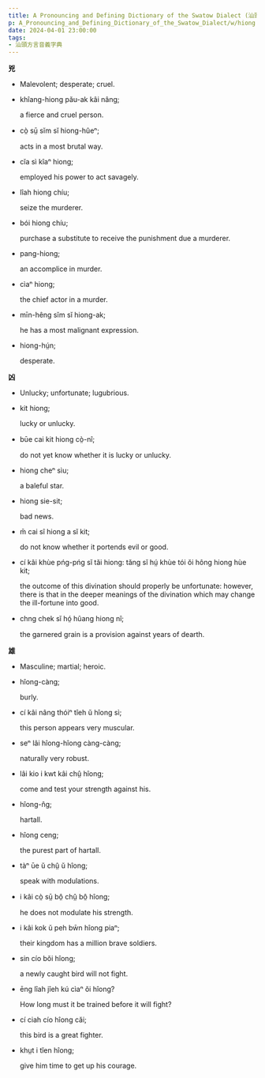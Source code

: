```yaml
---
title: A Pronouncing and Defining Dictionary of the Swatow Dialect (汕頭方言音義字典) / hiong
p: A_Pronouncing_and_Defining_Dictionary_of_the_Swatow_Dialect/w/hiong
date: 2024-04-01 23:00:00
tags: 
- 汕頭方言音義字典
---
```



**兇**
- Malevolent; desperate; cruel.

- khîang-hiong pău-ak kâi nâng;

  a fierce and cruel person.

- cò̤ sṳ̄ sĭm sĭ hiong-hûeⁿ;

  acts in a most brutal way.

- cĭa sì kîaⁿ hiong;

  employed his power to act savagely.

- lîah hiong chíu;

  seize the murderer.

- bói hiong chíu;

  purchase a substitute to receive the punishment due a murderer.

- pang-hiong;

  an accomplice in murder.

- cìaⁿ hiong;

  the chief actor in a murder.

- mīn-hêng sĭm sĭ hiong-ak;

  he has a most malignant expression.

- hiong-hṳ́n;

  desperate.

**凶**
- Unlucky; unfortunate; lugubrious.

- kit hiong;

  lucky or unlucky.

- būe cai kit hiong cò̤-nî;

  do not yet know whether it is lucky or unlucky.

- hiong cheⁿ sìu;

  a baleful star.

- hiong sie-sit;

  bad news.

- m̄ cai sî hiong a sĭ kit;

  do not know whether it portends evil or good.

- cí kâi khùe pńg-pńg sĭ tăi hiong: tăng sĭ hṳ́ khùe tói ŏi hông hiong hùe kit;

  the outcome of this divination should properly be  unfortunate: however, there is that in the deeper meanings of the  divination which may change the ill-fortune into good.

- chng chek sĭ hó̤ hûang hiong nî;

  the garnered grain is a provision against years of dearth.

**雄**
- Masculine; martial; heroic.

- hîong-càng;

  burly.

- cí kâi nâng thóiⁿ tîeh ŭ hîong sì;

  this person appears very muscular.

- seⁿ lâi hîong-hîong càng-càng;

  naturally very robust.

- lâi kio i kwt kâi chṳ̂ hîong;

  come and test your strength against his.

- hîong-n̂g;

  hartall.

- hîong ceng;

  the purest part of hartall.

- tàⁿ ūe ŭ chṳ̂ ŭ hîong;

  speak with modulations.

- i kâi cò̤ sṳ̄ bô̤ chṳ̂ bô̤ hîong;

  he does not modulate his strength.

- i kâi kok ŭ peh bw̄n hîong piaⁿ;

  their kingdom has a million brave soldiers.

- sin cío bŏi hîong;

  a newly caught bird will not fight.

- ēng lîah jîeh kú cìaⁿ ŏi hîong?

  How long must it be trained before it will fight?

- cí ciah cío hîong căi;

  this bird is a great fighter.

- khṳt i tĭen hîong;

  give him time to get up his courage.
